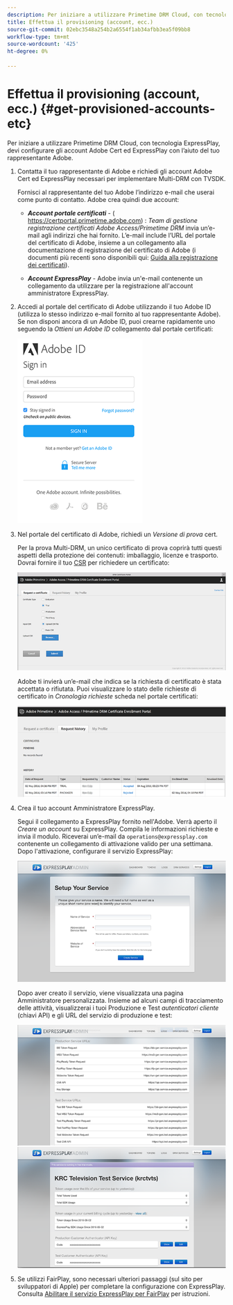 ```yaml
---
description: Per iniziare a utilizzare Primetime DRM Cloud, con tecnologia ExpressPlay, devi configurare gli account Adobe Cert ed ExpressPlay con l’aiuto del tuo rappresentante Adobe.
title: Effettua il provisioning (account, ecc.)
source-git-commit: 02ebc3548a254b2a6554f1ab34afbb3ea5f09bb8
workflow-type: tm+mt
source-wordcount: '425'
ht-degree: 0%

---
```


# Effettua il provisioning (account, ecc.) {#get-provisioned-accounts-etc}

Per iniziare a utilizzare Primetime DRM Cloud, con tecnologia ExpressPlay, devi configurare gli account Adobe Cert ed ExpressPlay con l’aiuto del tuo rappresentante Adobe.

1. Contatta il tuo rappresentante di Adobe e richiedi gli account Adobe Cert ed ExpressPlay necessari per implementare Multi-DRM con TVSDK.

   Fornisci al rappresentante del tuo Adobe l’indirizzo e-mail che userai come punto di contatto. Adobe crea quindi due account:

   * ***Account portale certificati*** - ( https://certportal.primetime.adobe.com) : *Team di gestione registrazione certificati Adobe Access/Primetime DRM* invia un’e-mail agli indirizzi che hai fornito. L’e-mail include l’URL del portale del certificato di Adobe, insieme a un collegamento alla documentazione di registrazione del certificato di Adobe (i documenti più recenti sono disponibili qui: [Guida alla registrazione dei certificati](../../../digital-rights-management/certificate-enrollment-guide/about-certs.md)).

   * ***Account ExpressPlay*** - Adobe invia un&#39;e-mail contenente un collegamento da utilizzare per la registrazione all&#39;account amministratore ExpressPlay.

1. Accedi al portale del certificato di Adobe utilizzando il tuo Adobe ID (utilizza lo stesso indirizzo e-mail fornito al tuo rappresentante Adobe). Se non disponi ancora di un Adobe ID, puoi crearne rapidamente uno seguendo la *Ottieni un Adobe ID* collegamento dal portale certificati:

   <!--<a id="fig_mst_gtj_wv"></a>-->

   ![](assets/cert_portal_sign-in-page-web.png)

1. Nel portale del certificato di Adobe, richiedi un *Versione di prova* cert.

   Per la prova Multi-DRM, un unico certificato di prova coprirà tutti questi aspetti della protezione dei contenuti: imballaggio, licenze e trasporto. Dovrai fornire il tuo [CSR](../../../digital-rights-management/certificate-enrollment-guide/request-certs/gen-cert-signing-req.md) per richiedere un certificato:
   <!--<a id="fig_op1_xwj_wv"></a>-->

   ![](assets/cert_portal_trial_request-web.png)

   Adobe ti invierà un’e-mail che indica se la richiesta di certificato è stata accettata o rifiutata. Puoi visualizzare lo stato delle richieste di certificato in *Cronologia richieste* scheda nel portale certificati:
   <!--<a id="fig_gkl_myj_wv"></a>-->

   ![](assets/cert_portal_request_history-web.png)

1. Crea il tuo account Amministratore ExpressPlay.

   Segui il collegamento a ExpressPlay fornito nell&#39;Adobe. Verrà aperto il *Creare un account* su ExpressPlay. Compila le informazioni richieste e invia il modulo. Riceverai un’e-mail da `operations@expressplay.com` contenente un collegamento di attivazione valido per una settimana. Dopo l&#39;attivazione, configurare il servizio ExpressPlay:
   <!--<a id="fig_cjl_ztk_wv"></a>-->

   ![](assets/expressplay_create_service-web.png)

   Dopo aver creato il servizio, viene visualizzata una pagina Amministratore personalizzata. Insieme ad alcuni campi di tracciamento delle attività, visualizzerai i tuoi Produzione e Test *autenticatori cliente* (chiavi API) e gli URL del servizio di produzione e test:

   <!--<a id="fig_c5h_xdl_wv"></a>-->

   ![](assets/expressplay_admin_dashboard_2-web.png) ![](assets/expressplay_admin_dashboard-web.png)

1. Se utilizzi FairPlay, sono necessari ulteriori passaggi (sul sito per sviluppatori di Apple) per completare la configurazione con ExpressPlay. Consulta [Abilitare il servizio ExpressPlay per FairPlay](../../multi-drm-workflows/p-l-and-p/fairplay-workflow.md#enable-expressplay-service-for-fairplay) per istruzioni.
